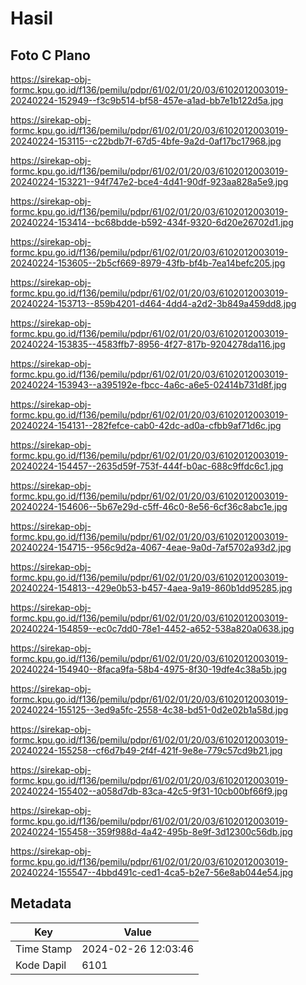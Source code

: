 # Hasil

## Foto C Plano

https://sirekap-obj-formc.kpu.go.id/f136/pemilu/pdpr/61/02/01/20/03/6102012003019-20240224-152949--f3c9b514-bf58-457e-a1ad-bb7e1b122d5a.jpg

https://sirekap-obj-formc.kpu.go.id/f136/pemilu/pdpr/61/02/01/20/03/6102012003019-20240224-153115--c22bdb7f-67d5-4bfe-9a2d-0af17bc17968.jpg

https://sirekap-obj-formc.kpu.go.id/f136/pemilu/pdpr/61/02/01/20/03/6102012003019-20240224-153221--94f747e2-bce4-4d41-90df-923aa828a5e9.jpg

https://sirekap-obj-formc.kpu.go.id/f136/pemilu/pdpr/61/02/01/20/03/6102012003019-20240224-153414--bc68bdde-b592-434f-9320-6d20e26702d1.jpg

https://sirekap-obj-formc.kpu.go.id/f136/pemilu/pdpr/61/02/01/20/03/6102012003019-20240224-153605--2b5cf669-8979-43fb-bf4b-7ea14befc205.jpg

https://sirekap-obj-formc.kpu.go.id/f136/pemilu/pdpr/61/02/01/20/03/6102012003019-20240224-153713--859b4201-d464-4dd4-a2d2-3b849a459dd8.jpg

https://sirekap-obj-formc.kpu.go.id/f136/pemilu/pdpr/61/02/01/20/03/6102012003019-20240224-153835--4583ffb7-8956-4f27-817b-9204278da116.jpg

https://sirekap-obj-formc.kpu.go.id/f136/pemilu/pdpr/61/02/01/20/03/6102012003019-20240224-153943--a395192e-fbcc-4a6c-a6e5-02414b731d8f.jpg

https://sirekap-obj-formc.kpu.go.id/f136/pemilu/pdpr/61/02/01/20/03/6102012003019-20240224-154131--282fefce-cab0-42dc-ad0a-cfbb9af71d6c.jpg

https://sirekap-obj-formc.kpu.go.id/f136/pemilu/pdpr/61/02/01/20/03/6102012003019-20240224-154457--2635d59f-753f-444f-b0ac-688c9ffdc6c1.jpg

https://sirekap-obj-formc.kpu.go.id/f136/pemilu/pdpr/61/02/01/20/03/6102012003019-20240224-154606--5b67e29d-c5ff-46c0-8e56-6cf36c8abc1e.jpg

https://sirekap-obj-formc.kpu.go.id/f136/pemilu/pdpr/61/02/01/20/03/6102012003019-20240224-154715--956c9d2a-4067-4eae-9a0d-7af5702a93d2.jpg

https://sirekap-obj-formc.kpu.go.id/f136/pemilu/pdpr/61/02/01/20/03/6102012003019-20240224-154813--429e0b53-b457-4aea-9a19-860b1dd95285.jpg

https://sirekap-obj-formc.kpu.go.id/f136/pemilu/pdpr/61/02/01/20/03/6102012003019-20240224-154859--ec0c7dd0-78e1-4452-a652-538a820a0638.jpg

https://sirekap-obj-formc.kpu.go.id/f136/pemilu/pdpr/61/02/01/20/03/6102012003019-20240224-154940--8faca9fa-58b4-4975-8f30-19dfe4c38a5b.jpg

https://sirekap-obj-formc.kpu.go.id/f136/pemilu/pdpr/61/02/01/20/03/6102012003019-20240224-155125--3ed9a5fc-2558-4c38-bd51-0d2e02b1a58d.jpg

https://sirekap-obj-formc.kpu.go.id/f136/pemilu/pdpr/61/02/01/20/03/6102012003019-20240224-155258--cf6d7b49-2f4f-421f-9e8e-779c57cd9b21.jpg

https://sirekap-obj-formc.kpu.go.id/f136/pemilu/pdpr/61/02/01/20/03/6102012003019-20240224-155402--a058d7db-83ca-42c5-9f31-10cb00bf66f9.jpg

https://sirekap-obj-formc.kpu.go.id/f136/pemilu/pdpr/61/02/01/20/03/6102012003019-20240224-155458--359f988d-4a42-495b-8e9f-3d12300c56db.jpg

https://sirekap-obj-formc.kpu.go.id/f136/pemilu/pdpr/61/02/01/20/03/6102012003019-20240224-155547--4bbd491c-ced1-4ca5-b2e7-56e8ab044e54.jpg


## Metadata

| Key        | Value               |
| ---------- | ------------------- |
| Time Stamp | 2024-02-26 12:03:46 |
| Kode Dapil | 6101                |



